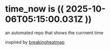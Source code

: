# time_now is (( 2025-10-06T05:15:00.031Z ))

an automated repo that shows the currnent time

inspired by [breakingheatmap](https://github.com/breakingheatmap/breakingheatmap)